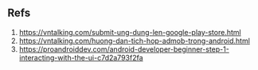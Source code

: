 Refs
---
1. https://vntalking.com/submit-ung-dung-len-google-play-store.html
2. https://vntalking.com/huong-dan-tich-hop-admob-trong-android.html
3. https://proandroiddev.com/android-developer-beginner-step-1-interacting-with-the-ui-c7d2a793f2fa
